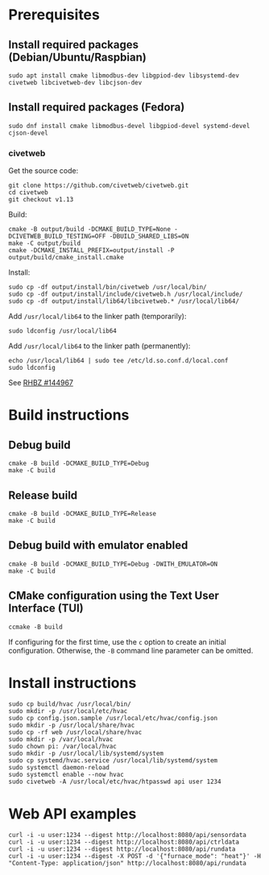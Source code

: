 # Prerequisites

## Install required packages (Debian/Ubuntu/Raspbian)

```
sudo apt install cmake libmodbus-dev libgpiod-dev libsystemd-dev civetweb libcivetweb-dev libcjson-dev
```

## Install required packages (Fedora)

```
sudo dnf install cmake libmodbus-devel libgpiod-devel systemd-devel cjson-devel
```

### civetweb

Get the source code:
```
git clone https://github.com/civetweb/civetweb.git
cd civetweb
git checkout v1.13
```

Build:
```
cmake -B output/build -DCMAKE_BUILD_TYPE=None -DCIVETWEB_BUILD_TESTING=OFF -DBUILD_SHARED_LIBS=ON
make -C output/build
cmake -DCMAKE_INSTALL_PREFIX=output/install -P output/build/cmake_install.cmake
```

Install:
```
sudo cp -df output/install/bin/civetweb /usr/local/bin/
sudo cp -df output/install/include/civetweb.h /usr/local/include/
sudo cp -df output/install/lib64/libcivetweb.* /usr/local/lib64/
```

Add `/usr/local/lib64` to the linker path (temporarily):
```
sudo ldconfig /usr/local/lib64
```

Add `/usr/local/lib64` to the linker path (permanently):
```
echo /usr/local/lib64 | sudo tee /etc/ld.so.conf.d/local.conf
sudo ldconfig
```

See [RHBZ #144967](https://bugzilla.redhat.com/show_bug.cgi?id=144967)

# Build instructions

## Debug build

```
cmake -B build -DCMAKE_BUILD_TYPE=Debug
make -C build
```

## Release build

```
cmake -B build -DCMAKE_BUILD_TYPE=Release
make -C build
```

## Debug build with emulator enabled

```
cmake -B build -DCMAKE_BUILD_TYPE=Debug -DWITH_EMULATOR=ON
make -C build
```

## CMake configuration using the Text User Interface (TUI)

```
ccmake -B build
```

If configuring for the first time, use the `c` option to create an initial
configuration. Otherwise, the `-B` command line parameter can be omitted.

# Install instructions

```
sudo cp build/hvac /usr/local/bin/
sudo mkdir -p /usr/local/etc/hvac
sudo cp config.json.sample /usr/local/etc/hvac/config.json
sudo mkdir -p /usr/local/share/hvac
sudo cp -rf web /usr/local/share/hvac
sudo mkdir -p /var/local/hvac
sudo chown pi: /var/local/hvac
sudo mkdir -p /usr/local/lib/systemd/system
sudo cp systemd/hvac.service /usr/local/lib/systemd/system
sudo systemctl daemon-reload
sudo systemctl enable --now hvac
sudo civetweb -A /usr/local/etc/hvac/htpasswd api user 1234
```

# Web API examples

```
curl -i -u user:1234 --digest http://localhost:8080/api/sensordata
curl -i -u user:1234 --digest http://localhost:8080/api/ctrldata
curl -i -u user:1234 --digest http://localhost:8080/api/rundata
curl -i -u user:1234 --digest -X POST -d '{"furnace_mode": "heat"}' -H "Content-Type: application/json" http://localhost:8080/api/rundata
```
